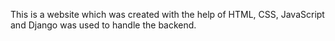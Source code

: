 This is a website which was created with the help of HTML, CSS, JavaScript and Django was used to handle the backend.
